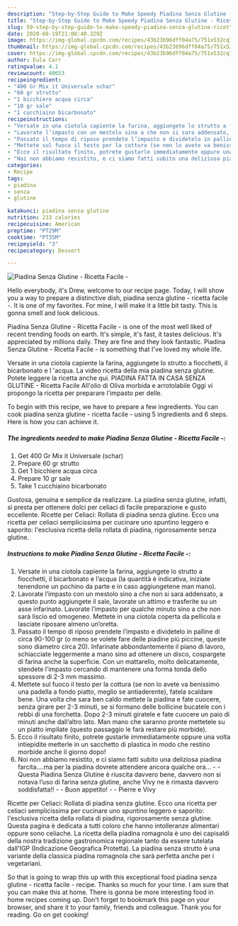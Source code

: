 ```yaml
---
description: "Step-by-Step Guide to Make Speedy Piadina Senza Glutine - Ricetta Facile -"
title: "Step-by-Step Guide to Make Speedy Piadina Senza Glutine - Ricetta Facile -"
slug: 59-step-by-step-guide-to-make-speedy-piadina-senza-glutine-ricetta-facile
date: 2020-08-19T21:08:40.329Z
image: https://img-global.cpcdn.com/recipes/43b23b96dff04a75/751x532cq70/piadina-senza-glutine-ricetta-facile-recipe-main-photo.jpg
thumbnail: https://img-global.cpcdn.com/recipes/43b23b96dff04a75/751x532cq70/piadina-senza-glutine-ricetta-facile-recipe-main-photo.jpg
cover: https://img-global.cpcdn.com/recipes/43b23b96dff04a75/751x532cq70/piadina-senza-glutine-ricetta-facile-recipe-main-photo.jpg
author: Eula Carr
ratingvalue: 4.1
reviewcount: 40653
recipeingredient:
- "400 Gr Mix it Universale schar"
- "60 gr strutto"
- "1 bicchiere acqua circa"
- "10 gr sale"
- "1 cucchiaino bicarbonato"
recipeinstructions:
- "Versate in una ciotola capiente la farina, aggiungete lo strutto a fiocchetti, il bicarbonato e l’acqua (la quantità è indicativa, iniziate tenendone un pochino da parte e in caso aggiungetene man mano)."
- "Lavorate l’impasto con un mestolo sino a che non si sara addensato, a questo punto aggiungete il sale, lavorate un attimo e trasferite su un asse infarinato. Lavorate l’impasto per qualche minuto sino a che non sarà liscio ed omogeneo. Mettete in una ciotola coperta da pellicola e lasciate riposare almeno un’oretta."
- "Passato il tempo di riposo prendete l’impasto e dividetelo in palline di circa 90-100 gr (o meno se volete fare delle piadine più piccine, queste sono diametro circa 20). Infarinate abbondantemente il piano di lavoro, schiacciate leggermente a mano sino ad ottenere un disco, cospargete di farina anche la superficie. Con un mattarello, molto delicatamente, stendete l’impasto cercando di mantenere una forma tonda dello spessore di 2-3 mm massimo."
- "Mettete sul fuoco il testo per la cottura (se non lo avete va benissimo una padella a fondo piatto, meglio se antiaderente), fatela scaldare bene. Una volta che sara ben caldo mettete la piadina e fate cuocere, senza girare per 2-3 minuti, se si formano delle bollicine bucatele con i rebbi di una forchetta. Dopo 2-3 minuti giratele e fate cuocere un paio di minuti anche dall’altro lato. Man mano che saranno pronte mettetele su un piatto impilate (questo passaggio le farà restare più morbide)."
- "Ecco il risultato finito, potrete gustarle immediatamente oppure una volta intiepidite metterle in un sacchetto di plastica in modo che restino morbide anche il giorno dopo!"
- "Noi non abbiamo resistito, e ci siamo fatti subito una deliziosa piadina farcita….ma per la piadina dovrete attendere ancora qualche ora…  Questa Piadina Senza Glutine è riuscita davvero bene, davvero non si notava l’uso di farina senza glutine, anche Vivy ne è rimasta davvero soddisfatta!!  Buon appetito!  Pierre e Vivy"
categories:
- Recipe
tags:
- piadina
- senza
- glutine

katakunci: piadina senza glutine 
nutrition: 233 calories
recipecuisine: American
preptime: "PT29M"
cooktime: "PT35M"
recipeyield: "3"
recipecategory: Dessert

---
```



![Piadina Senza Glutine - Ricetta Facile -](https://img-global.cpcdn.com/recipes/43b23b96dff04a75/751x532cq70/piadina-senza-glutine-ricetta-facile-recipe-main-photo.jpg)

Hello everybody, it's Drew, welcome to our recipe page. Today, I will show you a way to prepare a distinctive dish, piadina senza glutine - ricetta facile -. It is one of my favorites. For mine, I will make it a little bit tasty. This is gonna smell and look delicious.

Piadina Senza Glutine - Ricetta Facile - is one of the most well liked of recent trending foods on earth. It's simple, it's fast, it tastes delicious. It's appreciated by millions daily. They are fine and they look fantastic. Piadina Senza Glutine - Ricetta Facile - is something that I've loved my whole life.

Versate in una ciotola capiente la farina, aggiungete lo strutto a fiocchetti, il bicarbonato e l &#39;acqua. La video ricetta della mia piadina senza glutine. Potete leggere la ricetta anche qui. PIADINA FATTA IN CASA SENZA GLUTINE - Ricetta Facile All&#39;olio di Oliva morbida e arrotolabile Oggi vi propongo la ricetta per preparare l&#39;impasto per delle.


To begin with this recipe, we have to prepare a few ingredients. You can cook piadina senza glutine - ricetta facile - using 5 ingredients and 6 steps. Here is how you can achieve it.

<!--inarticleads1-->

##### The ingredients needed to make Piadina Senza Glutine - Ricetta Facile -:

1. Get 400 Gr Mix it Universale (schar)
1. Prepare 60 gr strutto
1. Get 1 bicchiere acqua circa
1. Prepare 10 gr sale
1. Take 1 cucchiaino bicarbonato


Gustosa, genuina e semplice da realizzare. La piadina senza glutine, infatti, si presta per ottenere dolci per celiaci di facile preparazione e gusto eccellente. Ricette per Celiaci: Rollata di piadina senza glutine. Ecco una ricetta per celiaci semplicissima per cucinare uno spuntino leggero e saporito: l&#39;esclusiva ricetta della rollata di piadina, rigorosamente senza glutine. 

<!--inarticleads2-->

##### Instructions to make Piadina Senza Glutine - Ricetta Facile -:

1. Versate in una ciotola capiente la farina, aggiungete lo strutto a fiocchetti, il bicarbonato e l’acqua (la quantità è indicativa, iniziate tenendone un pochino da parte e in caso aggiungetene man mano).
1. Lavorate l’impasto con un mestolo sino a che non si sara addensato, a questo punto aggiungete il sale, lavorate un attimo e trasferite su un asse infarinato. Lavorate l’impasto per qualche minuto sino a che non sarà liscio ed omogeneo. Mettete in una ciotola coperta da pellicola e lasciate riposare almeno un’oretta.
1. Passato il tempo di riposo prendete l’impasto e dividetelo in palline di circa 90-100 gr (o meno se volete fare delle piadine più piccine, queste sono diametro circa 20). Infarinate abbondantemente il piano di lavoro, schiacciate leggermente a mano sino ad ottenere un disco, cospargete di farina anche la superficie. Con un mattarello, molto delicatamente, stendete l’impasto cercando di mantenere una forma tonda dello spessore di 2-3 mm massimo.
1. Mettete sul fuoco il testo per la cottura (se non lo avete va benissimo una padella a fondo piatto, meglio se antiaderente), fatela scaldare bene. Una volta che sara ben caldo mettete la piadina e fate cuocere, senza girare per 2-3 minuti, se si formano delle bollicine bucatele con i rebbi di una forchetta. Dopo 2-3 minuti giratele e fate cuocere un paio di minuti anche dall’altro lato. Man mano che saranno pronte mettetele su un piatto impilate (questo passaggio le farà restare più morbide).
1. Ecco il risultato finito, potrete gustarle immediatamente oppure una volta intiepidite metterle in un sacchetto di plastica in modo che restino morbide anche il giorno dopo!
1. Noi non abbiamo resistito, e ci siamo fatti subito una deliziosa piadina farcita….ma per la piadina dovrete attendere ancora qualche ora… -  - Questa Piadina Senza Glutine è riuscita davvero bene, davvero non si notava l’uso di farina senza glutine, anche Vivy ne è rimasta davvero soddisfatta!! -  - Buon appetito! -  - Pierre e Vivy


Ricette per Celiaci: Rollata di piadina senza glutine. Ecco una ricetta per celiaci semplicissima per cucinare uno spuntino leggero e saporito: l&#39;esclusiva ricetta della rollata di piadina, rigorosamente senza glutine. Questa pagina è dedicata a tutti coloro che hanno intolleranze alimentari oppure sono celiache. La ricetta della piadina romagnola è uno dei capisaldi della nostra tradizione gastronomica regionale tanto da essere tutelata dall&#39;IGP (Indicazione Geografica Protetta). La piadina senza strutto è una variante della classica piadina romagnola che sarà perfetta anche per i vegetariani. 

So that is going to wrap this up with this exceptional food piadina senza glutine - ricetta facile - recipe. Thanks so much for your time. I am sure that you can make this at home. There is gonna be more interesting food in home recipes coming up. Don't forget to bookmark this page on your browser, and share it to your family, friends and colleague. Thank you for reading. Go on get cooking!
